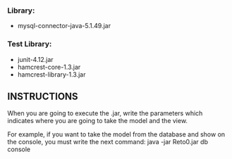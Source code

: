 ### Library: 
- mysql-connector-java-5.1.49.jar

### Test Library: 
- junit-4.12.jar
- hamcrest-core-1.3.jar
- hamcrest-library-1.3.jar
		

## INSTRUCTIONS

When you are going to execute the .jar, write the parameters which indicates where you are going to take the model and the view.

For example, if you want to take the model from the database and show on the console, you must write the next command:
java -jar Reto0.jar db console




